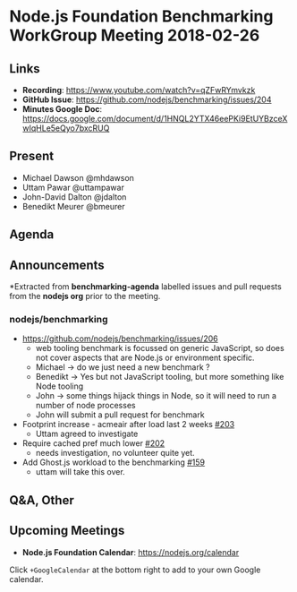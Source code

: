 # Node.js Foundation Benchmarking WorkGroup Meeting 2018-02-26

## Links

* **Recording**: https://www.youtube.com/watch?v=qZFwRYmvkzk
* **GitHub Issue**: https://github.com/nodejs/benchmarking/issues/204
* **Minutes Google Doc**: https://docs.google.com/document/d/1HNQL2YTX46eePKi9EtUYBzceXwIqHLe5eQyo7bxcRUQ

## Present

* Michael Dawson @mhdawson
* Uttam Pawar @uttampawar
* John-David Dalton @jdalton
* Benedikt Meurer @bmeurer

 
## Agenda

## Announcements
 
*Extracted from **benchmarking-agenda** labelled issues and pull requests from the **nodejs org** prior to the meeting.

### nodejs/benchmarking

* https://github.com/nodejs/benchmarking/issues/206
  * web  tooling benchmark is focussed on generic JavaScript, so does not cover aspects that
    are Node.js or environment specific.
  * Michael -> do we just need a new benchmark ?
  * Benedikt -> Yes but not JavaScript tooling, but more something like Node tooling
  * John -> some things hijack things in Node, so it will need to run a number of node processes
  * John will submit a pull request for benchmark
* Footprint increase - acmeair after load last 2 weeks [#203](https://github.com/nodejs/benchmarking/issues/203)
  * Uttam agreed to investigate
* Require cached pref much lower [#202](https://github.com/nodejs/benchmarking/issues/202)
  * needs investigation, no volunteer quite yet.
* Add Ghost.js workload to the benchmarking [#159](https://github.com/nodejs/benchmarking/issues/159)
  * uttam will take this over.


## Q&A, Other

## Upcoming Meetings

* **Node.js Foundation Calendar**: https://nodejs.org/calendar

Click `+GoogleCalendar` at the bottom right to add to your own Google calendar.

